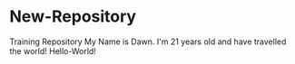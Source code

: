 # New-Repository
Training Repository
My Name is Dawn. I'm 21 years old and have travelled the world! Hello-World!
